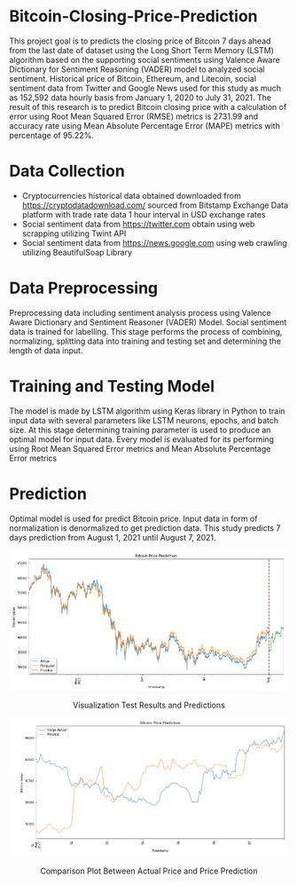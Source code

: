 # Bitcoin-Closing-Price-Prediction
This project goal is to predicts the closing price of Bitcoin 7 days ahead from the last date of dataset using the Long Short Term Memory (LSTM) algorithm based on the supporting social sentiments using Valence Aware Dictionary for Sentiment Reasoning (VADER) model to analyzed social sentiment. Historical price of Bitcoin, Ethereum, and Litecoin, social sentiment data from Twitter and Google News used for this study as much as 152,592 data hourly basis from January 1, 2020 to July 31, 2021. The result of this research is to predict Bitcoin closing price with a calculation of error using Root Mean Squared Error (RMSE) metrics is 2731.99 and accuracy rate using Mean Absolute Percentage Error (MAPE) metrics with percentage of 95.22%.

# Data Collection
* Cryptocurrencies historical data obtained downloaded from https://cryptodatadownload.com/ sourced from Bitstamp Exchange Data platform with trade rate data 1 hour interval in USD exchange rates
* Social sentiment data from https://twitter.com obtain using web scrapping utilizing Twint API
* Social sentiment data from https://news.google.com using web crawling utilizing BeautifulSoap Library

# Data Preprocessing
  Preprocessing data including sentiment analysis process using Valence Aware Dictionary and Sentiment Reasoner (VADER) Model. Social sentiment data is trained for labelling. This stage performs the process of combining, normalizing, splitting data into training and testing set and determining the length of data input.

# Training and Testing Model
  The model is made by LSTM algorithm using Keras library in Python to train input data with several parameters like LSTM neurons, epochs, and batch size. At this stage determining training parameter is used to produce an optimal model for input data. Every model is evaluated for its performing using Root Mean Squared Error metrics and Mean Absolute Percentage Error metrics
 
 # Prediction
  Optimal model is used for predict Bitcoin price. Input data in form of normalization is denormalized to get prediction data. This study predicts 7 days prediction from August 1, 2021 until August 7, 2021.

![img](https://github.com/fajarhusain08/Bitcoin-Closing-Price-Prediction/blob/master/Visualization.PNG)
<p align="center">Visualization Test Results and Predictions</p>

  
![img](https://github.com/fajarhusain08/Bitcoin-Closing-Price-Prediction/blob/master/Prediction.PNG)
<p align="center">Comparison Plot Between Actual Price and Price Prediction</p>
